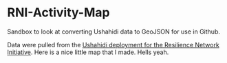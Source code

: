 # RNI-Activity-Map
Sandbox to look at converting Ushahidi data to GeoJSON for use in Github.

Data were pulled from the [Ushahidi deployment for the Resilience Network Initiative](http://rni.ushahidi.com/). 
Here is a nice little map that I made. Hells yeah. 
<script src="https://embed.github.com/view/geojson/Shadrock/RNI-Activity-Map/data/RNI_Download_convert_csv-to-geojson.geojson"></script>
